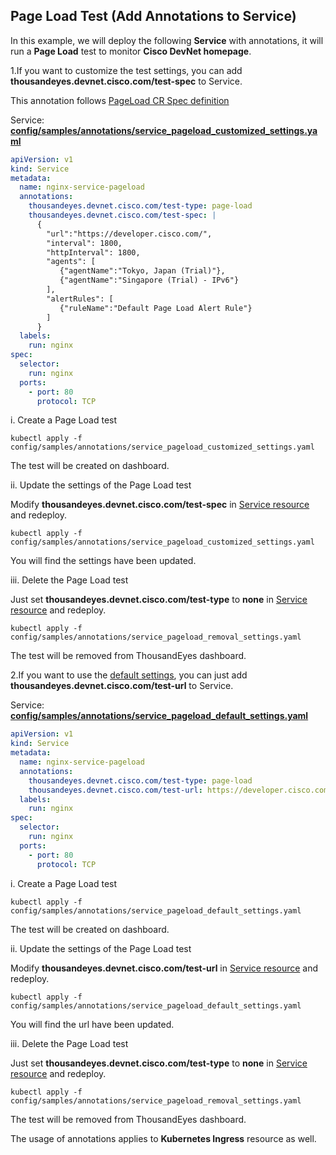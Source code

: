 ## Page Load Test (Add Annotations to Service)

In this example, we will deploy the following **Service** with annotations, it will run a **Page Load** test to monitor **Cisco DevNet homepage**.

1.If you want to customize the test settings, you can add **thousandeyes.devnet.cisco.com/test-spec** to Service.

This annotation follows [PageLoad CR Spec definition](./page_load_cr.md#the-test-settings-specified-in-spec-are-defined-below)

Service: [**config/samples/annotations/service_pageload_customized_settings.yaml**](../config/samples/annotations/service_pageload_customized_settings.yaml)

```yaml
apiVersion: v1
kind: Service
metadata:
  name: nginx-service-pageload
  annotations:
    thousandeyes.devnet.cisco.com/test-type: page-load
    thousandeyes.devnet.cisco.com/test-spec: |
      {
        "url":"https://developer.cisco.com/",
        "interval": 1800,
        "httpInterval": 1800,
        "agents": [
           {"agentName":"Tokyo, Japan (Trial)"},
           {"agentName":"Singapore (Trial) - IPv6"}
        ],
        "alertRules": [
           {"ruleName":"Default Page Load Alert Rule"}
        ]
      }
  labels:
    run: nginx
spec:
  selector:
    run: nginx
  ports:
    - port: 80
      protocol: TCP
```

i. Create a Page Load test
   ```
   kubectl apply -f config/samples/annotations/service_pageload_customized_settings.yaml
   ```
   The test will be created on dashboard.

ii. Update the settings of the Page Load test

   Modify **thousandeyes.devnet.cisco.com/test-spec** in [Service resource](../config/samples/annotations/service_pageload_customized_settings.yaml#L7) and redeploy.
   ```
   kubectl apply -f config/samples/annotations/service_pageload_customized_settings.yaml
   ```
   You will find the settings have been updated.

iii. Delete the Page Load test

   Just set **thousandeyes.devnet.cisco.com/test-type** to **none** in [Service resource](../config/samples/annotations/service_pageload_removal_settings.yaml#L6) and redeploy.
   ```
   kubectl apply -f config/samples/annotations/service_pageload_removal_settings.yaml
   ```
   The test will be removed from ThousandEyes dashboard.

2.If you want to use the [default settings](page_load_cr.md#the-test-settings-specified-in-spec-are-defined-below), you can just add **thousandeyes.devnet.cisco.com/test-url** to Service.

Service: [**config/samples/annotations/service_pageload_default_settings.yaml**](../config/samples/annotations/service_pageload_default_settings.yaml)

```yaml
apiVersion: v1
kind: Service
metadata:
  name: nginx-service-pageload
  annotations:
    thousandeyes.devnet.cisco.com/test-type: page-load
    thousandeyes.devnet.cisco.com/test-url: https://developer.cisco.com/
  labels:
    run: nginx
spec:
  selector:
    run: nginx
  ports:
    - port: 80
      protocol: TCP
```

i. Create a Page Load test
   ```
   kubectl apply -f config/samples/annotations/service_pageload_default_settings.yaml
   ```
   The test will be created on dashboard.

ii. Update the settings of the Page Load test

   Modify **thousandeyes.devnet.cisco.com/test-url** in [Service resource](../config/samples/annotations/service_pageload_default_settings.yaml#L7) and redeploy.
   ```
   kubectl apply -f config/samples/annotations/service_pageload_default_settings.yaml
   ```
   You will find the url have been updated.

iii. Delete the Page Load test

   Just set **thousandeyes.devnet.cisco.com/test-type** to **none** in [Service resource](../config/samples/annotations/service_pageload_removal_settings.yaml#L6) and redeploy.
   ```
   kubectl apply -f config/samples/annotations/service_pageload_removal_settings.yaml
   ```
The test will be removed from ThousandEyes dashboard.

The usage of annotations applies to **Kubernetes Ingress** resource as well.









